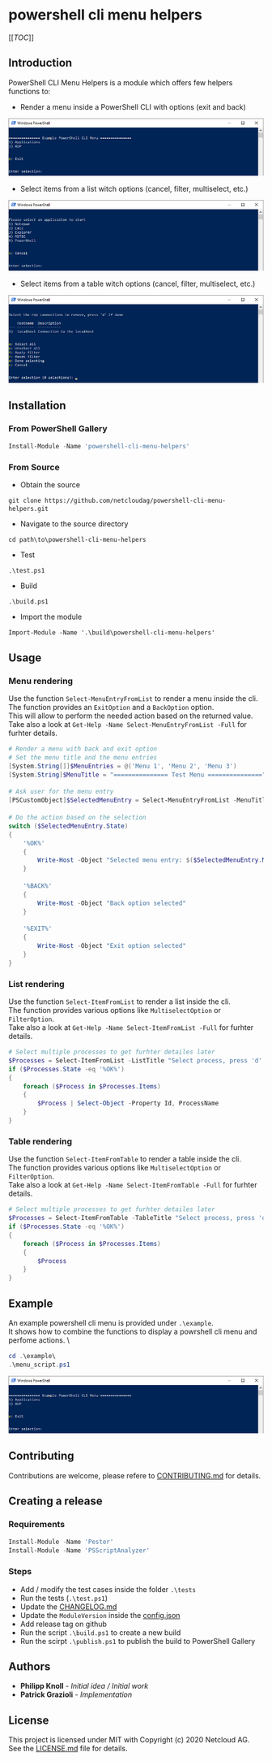 # powershell cli menu helpers

[[_TOC_]]

## Introduction

PowerShell CLI Menu Helpers is a module which offers few helpers functions to:

- Render a menu inside a PowerShell CLI with options (exit and back)

![Example menu](./assets/images/example_menu.jpg)

- Select items from a list witch options (cancel, filter, multiselect, etc.)

![Example menu](./assets/images/example_select-from-list.jpg)

- Select items from a table witch options (cancel, filter, multiselect, etc.)

![Example menu](./assets/images/example_select-from-table.jpg)

## Installation

### From PowerShell Gallery

```powershell
Install-Module -Name 'powershell-cli-menu-helpers'
```

### From Source

- Obtain the source

```
git clone https://github.com/netcloudag/powershell-cli-menu-helpers.git
```

- Navigate to the source directory

```
cd path\to\powershell-cli-menu-helpers
```

- Test

```
.\test.ps1
```

- Build

```
.\build.ps1
```

- Import the module

```
Import-Module -Name '.\build\powershell-cli-menu-helpers'
```

## Usage

### Menu rendering

Use the function `Select-MenuEntryFromList` to render a menu inside the cli. \
The function provides an `ExitOption` and a `BackOption` option. \
This will allow to perform the needed action based on the returned value. \
Take also a look at `Get-Help -Name Select-MenuEntryFromList -Full` for furhter details.

```powershell
# Render a menu with back and exit option
# Set the menu title and the menu entries
[System.String[]]$MenuEntries = @('Menu 1', 'Menu 2', 'Menu 3')
[System.String]$MenuTitle = "=============== Test Menu ==============="

# Ask user for the menu entry
[PSCustomObject]$SelectedMenuEntry = Select-MenuEntryFromList -MenuTitle $MenuTitle -MenuEntries $MenuEntries -ExitOption -BackOption

# Do the action based on the selection
switch ($SelectedMenuEntry.State)
{
    '%OK%'
    {
        Write-Host -Object "Selected menu entry: $($SelectedMenuEntry.MenuEntry)"
    }

    '%BACK%'
    {
        Write-Host -Object "Back option selected"
    }

    '%EXIT%'
    {
        Write-Host -Object "Exit option selected"
    }
}
```

### List rendering

Use the function `Select-ItemFromList` to render a list inside the cli. \
The function provides various options like `MultiselectOption` or `FilterOption`. \
Take also a look at `Get-Help -Name Select-ItemFromList -Full` for furhter details.

```powershell
# Select multiple processes to get furhter detailes later
$Processes = Select-ItemFromList -ListTitle "Select process, press 'd' if done" -Items (Get-Process | Select-Object -First 10) -PropertyName 'ProcessName' -MultiselectOption -CancelOption -FilterOption
if ($Processes.State -eq '%OK%')
{
    foreach ($Process in $Processes.Items)
    {
        $Process | Select-Object -Property Id, ProcessName
    }
}
```

### Table rendering

Use the function `Select-ItemFromTable` to render a table inside the cli. \
The function provides various options like `MultiselectOption` or `FilterOption`. \
Take also a look at `Get-Help -Name Select-ItemFromTable -Full` for furhter details.

```powershell
# Select multiple processes to get furhter detailes later
$Processes = Select-ItemFromTable -TableTitle "Select process, press 'd' if done" -Items (Get-Process | Select-Object -First 10) -PropertyName 'Id', 'Handles', 'ProcessName' -MultiselectOption -CancelOption -FilterOption
if ($Processes.State -eq '%OK%')
{
    foreach ($Process in $Processes.Items)
    {
        $Process
    }
}
```

## Example

An example powershell cli menu is provided under `.\example`. \
It shows how to combine the functions to display a powrshell cli menu and perfome actions. \

```powershell
cd .\example\
.\menu_script.ps1
```

![Example menu](./assets/images/example_menu.jpg)

## Contributing

Contributions are welcome, please refere to [CONTRIBUTING.md](https://github.com/netcloudag/powershell-cli-menu-helpers/blob/master/CONTRIBUTING.md) for details.

## Creating a release

### Requirements

```powershell
Install-Module -Name 'Pester'
Install-Module -Name 'PSScriptAnalyzer'
```

### Steps

- Add / modify the test cases inside the folder `.\tests`
- Run the tests (`.\test.ps1`)
- Update the [CHANGELOG.md](https://github.com/netcloudag/powershell-cli-menu-helpers/blob/master/CHANGELOG.md)
- Update the `ModuleVersion` inside the [config.json](https://github.com/netcloudag/powershell-cli-menu-helpers/blob/master/config.json)
- Add release tag on github
- Run the script `.\build.ps1` to create a new build
- Run the scirpt `.\publish.ps1` to publish the build to PowerShell Gallery

## Authors

- **Philipp Knoll** - _Initial idea / Initial work_
- **Patrick Grazioli** - _Implementation_

## License

This project is licensed under MIT with Copyright (c) 2020 Netcloud AG. \
See the [LICENSE.md](https://github.com/netcloudag/powershell-cli-menu-helpers/blob/master/LICENSE.md) file for details.
